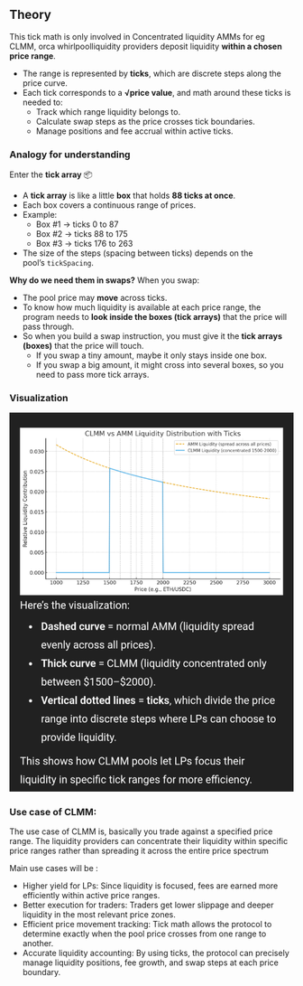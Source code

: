 ## Theory

This tick math is only involved in Concentrated liquidity AMMs for eg CLMM, orca whirlpoolliquidity providers deposit liquidity **within a chosen price range**.

- The range is represented by **ticks**, which are discrete steps along the price curve.
- Each tick corresponds to a **√price value**, and math around these ticks is needed to:
  - Track which range liquidity belongs to.
  - Calculate swap steps as the price crosses tick boundaries.
  - Manage positions and fee accrual within active ticks.

### Analogy for understanding

Enter the **tick array** 📦

- A **tick array** is like a little **box** that holds **88 ticks at once**.
- Each box covers a continuous range of prices.
- Example:
  - Box #1 → ticks 0 to 87
  - Box #2 → ticks 88 to 175
  - Box #3 → ticks 176 to 263
- The size of the steps (spacing between ticks) depends on the pool’s `tickSpacing`.

**Why do we need them in swaps?** When you swap:

- The pool price may **move** across ticks.
- To know how much liquidity is available at each price range, the program needs to **look inside the boxes (tick arrays)** that the price will pass through.
- So when you build a swap instruction, you must give it the **tick arrays (boxes)** that the price will touch.
  - If you swap a tiny amount, maybe it only stays inside one box.
  - If you swap a big amount, it might cross into several boxes, so you need to pass more tick arrays.

### Visualization

![Tick Image](./visualization.png)

### Use case of CLMM:

The use case of CLMM is, basically you trade against a specified price range. The liquidity providers can concentrate their liquidity within specific price ranges rather than spreading it across the entire price spectrum

Main use cases will be :

- Higher yield for LPs: Since liquidity is focused, fees are earned more efficiently within active price ranges.
- Better execution for traders: Traders get lower slippage and deeper liquidity in the most relevant price zones.
- Efficient price movement tracking: Tick math allows the protocol to determine exactly when the pool price crosses from one range to another.
- Accurate liquidity accounting: By using ticks, the protocol can precisely manage liquidity positions, fee growth, and swap steps at each price boundary.
